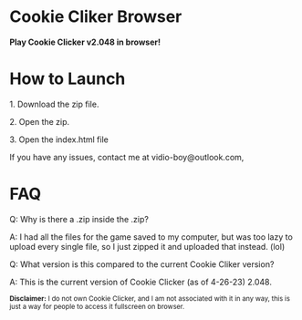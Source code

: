 <html>

<head>
<h1>Cookie Cliker Browser</h1>
<p><b>Play Cookie Clicker v2.048 in browser!</b></p>
</head>

<body>
<h1>How to Launch</h1>
<p>1. Download the zip file.</p>
<p>2. Open the zip.</p>
<p>3. Open the index.html file</p>
<p>If you have any issues, contact me at vidio-boy@outlook.com,</p>

<h1>FAQ</h1>
<p>Q: Why is there a .zip inside the .zip?</p>
<p>A: I had all the files for the game saved to my computer, but was too lazy to upload every single file, so I just zipped it and uploaded that instead. (lol)</p>
<p>Q: What version is this compared to the current Cookie Cliker version?</p>
<p>A: This is the current version of Cookie Clicker (as of 4-26-23) 2.048.</p>

<footer><small><b>Disclaimer:</b> I do not own Cookie Clicker, and I am not associated with it in any way, this is just a way for people to access it fullscreen on browser.<small><footer>
</body>

</html>
